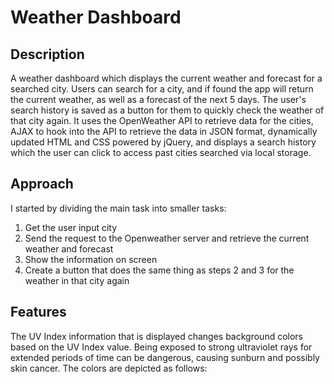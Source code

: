 # Weather Dashboard

## Description

A weather dashboard which displays the current weather and forecast for a searched city. Users can search for a city, and if found the app will return the current weather, as well as a forecast of the next 5 days. The user's search history is saved as a button for them to quickly check the weather of that city again. It uses the OpenWeather API to retrieve data for the cities, AJAX to hook into the API to retrieve the data in JSON format, dynamically updated HTML and CSS powered by jQuery, and displays a search history which the user can click to access past cities searched via local storage. 

## Approach

I started by dividing the main task into smaller tasks:
1. Get the user input city
2. Send the request to the Openweather server and retrieve the current weather and forecast
3. Show the information on screen
4. Create a button that does the same thing as steps 2 and 3 for the weather in that city again

## Features

The UV Index information that is displayed changes background colors based on the UV Index value. Being exposed to strong ultraviolet rays for extended periods of time can be dangerous, causing sunburn and possibly skin cancer. The colors are depicted as follows:

